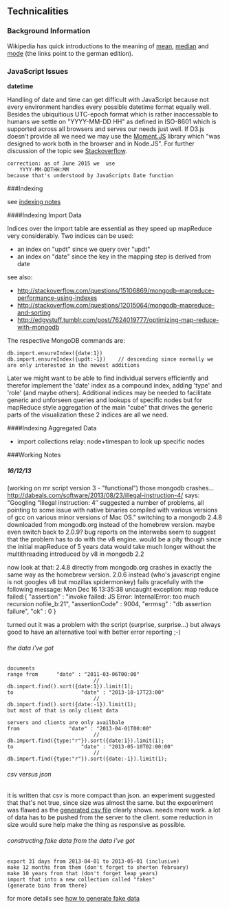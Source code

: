 ## Technicalities

### <span id="background">Background Information</span>

Wikipedia has quick introductions to the meaning of [mean](http://de.wikipedia.org/wiki/Arithmetisches_Mittel), [median](http://de.wikipedia.org/wiki/Median) and [mode](http://de.wikipedia.org/wiki/Modus_%28Statistik%29) (the links point to the german edition).


### <span id="jsIssues">JavaScript Issues</span>

**datetime**

Handling of date and time can get difficult with JavaScript because not every
environment handles every possible datetime format equally well.  Besides the
ubiquitious UTC-epoch format which is rather inaccessable to humans we settle
on "YYYY-MM-DD HH" as defined in ISO-8601 which is supported across all
browsers and serves our needs just well.   If D3.js doesn't provide all we need
we may use the [Moment.JS](http://momentjs.com) library which "was designed to
work both in the browser and in Node.JS".  For further discussion of the topic
see
[Stackoverflow](http://stackoverflow.com/questions/1056728/formatting-a-date-in-javascript).

	correction: as of June 2015 we  use 
		YYYY-MM-DDTHH:MM
	because that's understood by JavaScripts Date function

###<span id="indexing">Indexing</span>

see [indexing notes](doc/how2/how2index.md)

####<span id="indexingImport">Indexing Import Data</span>

Indices over the import table are essential as they speed up mapReduce very considerably. Two indices can be used:

- an index on "updt" since we query over "updt"
- an index on "date" since the key in the mapping step is derived from date

see also:

- http://stackoverflow.com/questions/15106869/mongodb-mapreduce-performance-using-indexes
- http://stackoverflow.com/questions/12015064/mongodb-mapreduce-and-sorting
- http://edgystuff.tumblr.com/post/7624019777/optimizing-map-reduce-with-mongodb

The respective MongoDB commands are:

	db.import.ensureIndex({date:1})
	db.import.ensureIndex({updt:-1})	// descending since normally we are only interested in the newest additions

Later we might want to be able to find individual servers efficiently and therefor implement the 'date' index as a compound index, adding 'type' and 'role' (and maybe others). Additional indices may be needed to facilitate generic and unforseen queries and lookups of specific nodes but for mapReduce style aggregation of the main "cube" that drives the generic parts of the visualization these 2 indices are all we need.

####<span id="indexingAggregated">Indexing Aggregated Data</span>


* import collections
	relay: node+timespan to look up specific nodes




###<span id="notes">Working Notes</span>

##### 16/12/13
(working on mr script version 3 - "functional")
those mongodb crashes... http://dabeals.com/software/2013/08/23/illegal-instruction-4/ says: "Googling “Illegal instruction: 4″ suggested a number of problems, all pointing to some issue with native binaries compiled with various versions of gcc on various minor versions of Mac OS."
switching to a mongodb 2.4.8 downloaded from mongodb.org instead of the homebrew version. maybe even switch back to 2.0.9? bug reports on the interwebs seem to suggest that the problem has to do with the v8 engine. would be a pity though since the initial mapReduce of 5 years data would take much longer without the multithreading introduced by v8 in mongodb 2.2

now look at that: 2.4.8 directly from mongodb.org crashes in exactly the same way as the homebrew version. 2.0.6 instead (who's javascript engine is not googles v8 but mozillas spidermonkey) fails gracefully with the following message:
	Mon Dec 16 13:35:38 uncaught exception: map reduce failed:{
		"assertion" : "invoke failed: JS Error: InternalError: too much recursion nofile_b:21",
		"assertionCode" : 9004,
		"errmsg" : "db assertion failure",
		"ok" : 0
	}

turned out it was a problem with the script (surprise, surprise...) but always good to have an alternative tool with better error reporting ;-)

###### the data i've got
	
	documents
	range from		"date" : "2011-03-06T00:00"
								// db.import.find().sort({date:1}).limit(1);
	to						"date" : "2013-10-17T23:00"
								// db.import.find().sort({date:-1}).limit(1);
	but most of that is only client data
	
	servers and clients are only availbale 
	from				"date" : "2013-04-01T00:00"
								// db.import.find({type:"r"}).sort({date:1}).limit(1);
	to						"date" : "2013-05-10T02:00:00"
								// db.import.find({type:"r"}).sort({date:-1}).limit(1);
								
###### csv versus json
it is written that csv is more compact than json. an experiment suggested that that's not true, since size was almost the same. but the expoeriment was flawed as the [generated csv file](doc/testCSV/2013_04_02_01_importMR.csv) clearly shows. needs more work. a lot of data has to be pushed from the server to 
the client. some reduction in size would sure help make the thing as 
responsive as possible.
								
###### constructing fake data from the data i've got

	export 31 days from 2013-04-01 to 2013-05-01 (inclusive)
	make 12 months from them (don't forget to shorten february)
	make 10 years from that (don't forget leap years)
	import that into a new collection called "fakes"
	(generate bins from there)
	
for more details see [how to generate fake data](doc/how2/how2fake.md)